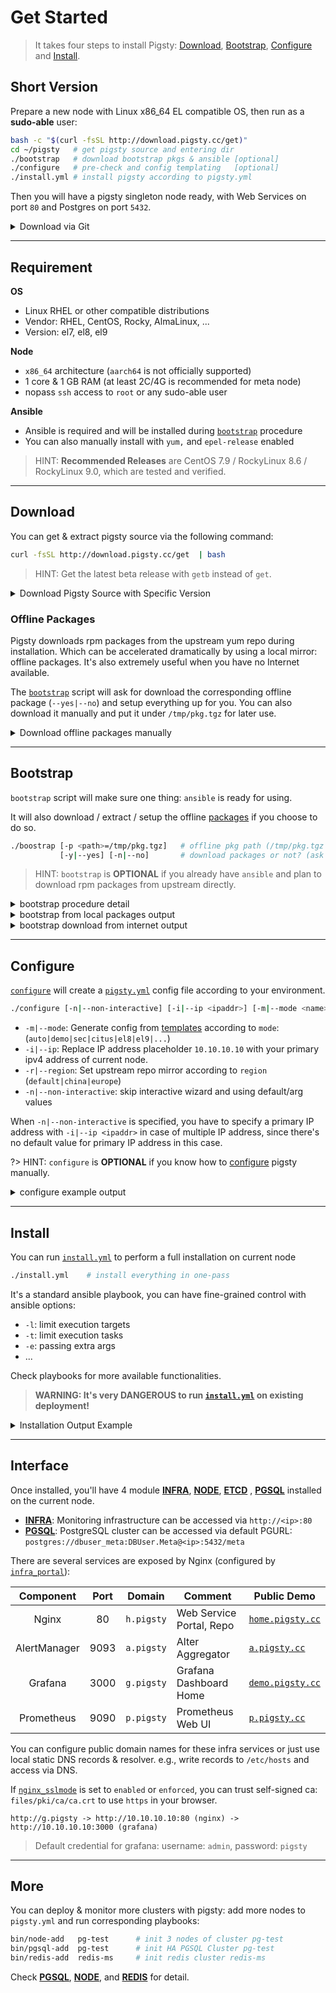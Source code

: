 # Get Started

> It takes four steps to install Pigsty: [Download](#download), [Bootstrap](#bootstrap), [Configure](#configure) and [Install](#install).

## Short Version

Prepare a new node with Linux x86_64 EL compatible OS, then run as a **sudo-able** user:

```bash
bash -c "$(curl -fsSL http://download.pigsty.cc/get)"  
cd ~/pigsty   # get pigsty source and entering dir
./bootstrap   # download bootstrap pkgs & ansible [optional]
./configure   # pre-check and config templating   [optional] 
./install.yml # install pigsty according to pigsty.yml
```

Then you will have a pigsty singleton node ready, with Web Services on port `80` and Postgres on port `5432`.

<details><summary>Download via Git</summary>

You can also download pigsty source with `git`, don't forget to checkout a specific version.

```bash
git clone https://github.com/Vonng/pigsty;
cd pigsty; git checkout v2.0.0-rc2
```

</details>



-----------------------

## Requirement

**OS**

* Linux RHEL or other compatible distributions
* Vendor: RHEL, CentOS, Rocky, AlmaLinux, ...
* Version: el7, el8, el9

**Node**

* `x86_64` architecture (`aarch64` is not officially supported)
* 1 core & 1 GB RAM (at least 2C/4G is recommended for meta node)
* nopass `ssh` access to `root` or any sudo-able user

**Ansible**

* Ansible is required and will be installed during [`bootstrap`](#bootstrap) procedure
* You can also manually install with `yum,` and `epel-release` enabled

> HINT: **Recommended Releases** are CentOS 7.9 / RockyLinux 8.6 / RockyLinux 9.0, which are tested and verified.




-----------------------

## Download

You can get & extract pigsty source via the following command:

```bash
curl -fsSL http://download.pigsty.cc/get  | bash
```

> HINT: Get the latest beta release with `getb` instead of `get`.

<details><summary>Download Pigsty Source with Specific Version</summary>

If you want to download a specific version, use the following URLs:

```bash
VERSION=v2.0.0-rc2
https://github.com/Vonng/pigsty/releases/download/${VERSION}/pigsty-${VERSION}.tgz
```

For example, Pigsty v2.0.0-rc2 source can be acquired with:

```bash 
curl -L https://github.com/Vonng/pigsty/releases/download/v2.0.0-rc2/pigsty-v2.0.0-rc2.tgz -o ~/pigsty.tgz
curl -L http://download.pigsty.cc/v2.0.0-rc2/pigsty-v2.0.0-rc2.tgz -o ~/pigsty.tgz   # China CDN Mirror
```

</details>


### Offline Packages

Pigsty downloads rpm packages from the upstream yum repo during installation.
Which can be accelerated dramatically by using a local mirror: offline packages.
It's also extremely useful when you have no Internet available.

The [`bootstrap`](#bootstrap) script will ask for download the corresponding offline package (`--yes|--no`) and setup everything up for you.
You can also download it manually and put it under `/tmp/pkg.tgz` for later use.

<details><summary>Download offline packages manually</summary>

```bash
VERSION=v2.0.0-rc2
OS_VERSION=$(rpm -q --qf "%{VERSION}" $(rpm -q --whatprovides redhat-release) | grep -o '^[^.]\+')
ARCH=$(uname -m)
FILENAME=pigsty-pkg-${VERSION}.el${OS_VERSION}.${ARCH}.tgz
PKG_URL="https://github.com/Vonng/pigsty/releases/download/${VERSION}/${FILENAME}"
echo ${PKG_URL} && curl -L ${PKG_URL} -o /tmp/pkg.tgz
```

For example, Pigsty v2.0.0-rc2 on EL7.x86_64 will have the following packages: 

```bash
curl -L https://github.com/Vonng/pigsty/releases/download/v2.0.0-rc2/pigsty-pkg-v2.0.0-rc2.el7.x86_64.tgz  -o /tmp/pkg.tgz
curl -L http://download.pigsty.cc/v2.0.0-rc2/pigsty-pkg-v2.0.0-rc2.el7.x86_64.tgz -o /tmp/pkg.tgz  # China CDN Mirror
```

> Not all combinations of OS and architecture are supported yet. Please check the official release page.

</details>









-----------------------

## Bootstrap

`bootstrap` script will make sure one thing: `ansible` is ready for using. 

It will also download / extract / setup the offline [packages](#offline-packages) if you choose to do so.

```bash
./boostrap [-p <path>=/tmp/pkg.tgz]   # offline pkg path (/tmp/pkg.tgz by default)
           [-y|--yes] [-n|--no]       # download packages or not? (ask by default)
```

> HINT: `bootstrap` is **OPTIONAL** if you already have `ansible` and plan to download rpm packages from upstream directly.

<details><summary>bootstrap procedure detail</summary>

1. Check preconditions

2. Check local repo exists ?
   * Y -> create `/etc/yum.repos.d/pigsty-local.repo` to enable it
   * N -> Download offline package from the Internet? 
     * Y -> Download from Github / CDN and extract & enable it
     * N -> Add basic os upstream repo file manually ?
          * Y -> add according to region / releasever
          * N -> leave it to user's default configuration
  * Now we have an available repo for installing ansible
    * Precedence: local `pkg.tgz` > downloaded `pkg.tgz` > upstream > user provide

3. install boot utils from the available repo

   * el7,8,9: `nginx wget sshpass createrepo_c yum-utils`
   * el8,9 extra: `dnf-utils modulemd-tools python3-jmespath`

4. Check ansible availability.

</details>


<details><summary>bootstrap from local packages output</summary>

If `/tmp/pkg.tgz` already exists, bootstrap will use it directly:

```bash
bootstrap pigsty v2.0.0-rc2 begin
[ OK ] region = china
[ OK ] kernel = Linux
[ OK ] machine = x86_64
[ OK ] release = 7.9.2009
[ OK ] sudo = vagrant ok
[ OK ] cache = /tmp/pkg.tgz exists
[ OK ] repo = extract from /tmp/pkg.tgz
[ OK ] repo file = use /etc/yum.repos.d/pigsty-local.repo
[ OK ] repo cache = created
[ OK ] install el7 utils
....(yum install ansible output)
[ OK ] ansible = ansible 2.9.27
[ OK ] boostrap pigsty complete
proceed with ./configure
```

</details>

<details><summary>bootstrap download from internet output</summary>

Download `pkg.tgz` from Github and extract it:

```bash
bootstrap pigsty v2.0.0-rc2 begin
[ OK ] region = china
[ OK ] kernel = Linux
[ OK ] machine = x86_64
[ OK ] release = 7.9.2009
[ OK ] sudo = vagrant ok
[ IN ] Cache /tmp/pkg.tgz not exists, download? (y/n):
=> y
[ OK ] download from Github http://download.pigsty.cc/v2.0.0-rc2/pigsty-pkg-v2.0.0-rc2.el7.x86_64.tgz to /tmp/pkg.tgz
  % Total    % Received % Xferd  Average Speed   Time    Time     Time  Current
                                 Dload  Upload   Total   Spent    Left  Speed
100  913M  100  913M    0     0   661k      0  0:23:33  0:23:33 --:--:--  834k
[ OK ] repo = extract from /tmp/pkg.tgz
[ OK ] repo file = use /etc/yum.repos.d/pigsty-local.repo
[ OK ] repo cache = created
[ OK ] install el7 utils
...... (yum install createrepo_c sshpass unzip output) 
==================================================================================================================
 Package                        Arch                Version                       Repository                 Size
==================================================================================================================
Installing:
 createrepo_c                   x86_64              0.10.0-20.el7                 pigsty-local               65 k
 sshpass                        x86_64              1.06-2.el7                    pigsty-local               21 k
 unzip                          x86_64              6.0-24.el7_9                  pigsty-local              172 k
Installing for dependencies:
 createrepo_c-libs              x86_64              0.10.0-20.el7                 pigsty-local               89 k

Transaction Summary
==================================================================================================================
...... (yum install ansible output)
==================================================================================================================
 Package                                      Arch            Version                 Repository             Size
==================================================================================================================
Installing:
 ansible                                      noarch          2.9.27-1.el7            pigsty-local           17 M
Installing for dependencies:
 PyYAML                                       x86_64          3.10-11.el7             pigsty-local          153 k
 libyaml                                      x86_64          0.1.4-11.el7_0          pigsty-local           55 k
 python-babel                                 noarch          0.9.6-8.el7             pigsty-local          1.4 M
 python-backports                             x86_64          1.0-8.el7               pigsty-local          5.8 k
 python-backports-ssl_match_hostname          noarch          3.5.0.1-1.el7           pigsty-local           13 k
 python-cffi                                  x86_64          1.6.0-5.el7             pigsty-local          218 k
 python-enum34                                noarch          1.0.4-1.el7             pigsty-local           52 k
 python-idna                                  noarch          2.4-1.el7               pigsty-local           94 k
 python-ipaddress                             noarch          1.0.16-2.el7            pigsty-local           34 k
 python-jinja2                                noarch          2.7.2-4.el7             pigsty-local          519 k
 python-markupsafe                            x86_64          0.11-10.el7             pigsty-local           25 k
 python-paramiko                              noarch          2.1.1-9.el7             pigsty-local          269 k
 python-ply                                   noarch          3.4-11.el7              pigsty-local          123 k
 python-pycparser                             noarch          2.14-1.el7              pigsty-local          104 k
 python-setuptools                            noarch          0.9.8-7.el7             pigsty-local          397 k
 python-six                                   noarch          1.9.0-2.el7             pigsty-local           29 k
 python2-cryptography                         x86_64          1.7.2-2.el7             pigsty-local          502 k
 python2-httplib2                             noarch          0.18.1-3.el7            pigsty-local          125 k
 python2-jmespath                             noarch          0.9.4-2.el7             pigsty-local           41 k
 python2-pyasn1                               noarch          0.1.9-7.el7             pigsty-local          100 k

Transaction Summary
==================================================================================================================
...
Complete!
[ OK ] ansible = ansible 2.9.27
[ OK ] boostrap pigsty complete
proceed with ./configure
```

</details>





-----------------------

## Configure

[`configure`](Config) will create a [`pigsty.yml`](https://github.com/Vonng/pigsty/blob/master/pigsty.yml) config file according to your environment.

```bash
./configure [-n|--non-interactive] [-i|--ip <ipaddr>] [-m|--mode <name>] [-r|--region <default|china|europe>]
```

* `-m|--mode`: Generate config from [templates](https://github.com/Vonng/pigsty/tree/master/files/pigsty) according to `mode`: (`auto|demo|sec|citus|el8|el9|...`)
* `-i|--ip`: Replace IP address placeholder `10.10.10.10` with your primary ipv4 address of current node.
* `-r|--region`: Set upstream repo mirror according to `region` (`default|china|europe`)
* `-n|--non-interactive`: skip interactive wizard and using default/arg values

When `-n|--non-interactive` is specified, you have to specify a primary IP address with `-i|--ip <ipaddr>` in case of multiple IP address, since there's no default value for primary IP address in this case.

?> HINT: `configure` is **OPTIONAL** if you know how to [configure](Config) pigsty manually.


<details><summary>configure example output</summary>

```bash
[vagrant@meta pigsty]$ ./configure
configure pigsty v2.0.0-rc2 begin
[ OK ] region = china
[ OK ] kernel = Linux
[ OK ] machine = x86_64
[ OK ] sudo = vagrant ok
[ OK ] ssh = vagrant@127.0.0.1 ok
[WARN] Multiple IP address candidates found:
    (1) 10.0.2.15	    inet 10.0.2.15/24 brd 10.0.2.255 scope global noprefixroute dynamic eth0
    (2) 10.10.10.10	    inet 10.10.10.10/24 brd 10.10.10.255 scope global noprefixroute eth1
[ OK ] primary_ip = 10.10.10.10 (from demo)
[ OK ] admin = vagrant@10.10.10.10 ok
[ OK ] mode = demo (vagrant demo)
[ OK ] config = demo @ 10.10.10.10
[ OK ] ansible = ansible 2.9.27
[ OK ] configure pigsty done
proceed with ./install.yml
```

</details>





-----------------------

## Install

You can run [`install.yml`](https://github.com/Vonng/pigsty/blob/master/pigsty.yml) to perform a full installation on current node

```bash
./install.yml    # install everything in one-pass
```

It's a standard ansible playbook, you can have fine-grained control with ansible options:

* `-l`: limit execution targets
* `-t`: limit execution tasks
* `-e`: passing extra args
* ...

Check playbooks for more available functionalities.

> **WARNING: It's very DANGEROUS to run [`install.yml`](https://github.com/Vonng/pigsty/blob/master/install.yml) on existing deployment!**


<details><summary>Installation Output Example</summary>

```bash
[vagrant@meta pigsty]$ ./install.yml

PLAY [IDENTITY] ********************************************************************************************************************************

TASK [node_id : get node fact] *****************************************************************************************************************
changed: [10.10.10.12]
changed: [10.10.10.11]
changed: [10.10.10.13]
changed: [10.10.10.10]
...
...
PLAY RECAP **************************************************************************************************************************************************************************
10.10.10.10                : ok=288  changed=215  unreachable=0    failed=0    skipped=64   rescued=0    ignored=0
10.10.10.11                : ok=263  changed=194  unreachable=0    failed=0    skipped=88   rescued=0    ignored=1
10.10.10.12                : ok=263  changed=194  unreachable=0    failed=0    skipped=88   rescued=0    ignored=1
10.10.10.13                : ok=153  changed=121  unreachable=0    failed=0    skipped=53   rescued=0    ignored=1
localhost                  : ok=3    changed=0    unreachable=0    failed=0    skipped=4    rescued=0    ignored=0
```

</details>




-----------------------

## Interface

Once installed, you'll have 4 module [**INFRA**](INFRA), [**NODE**](NODE), [**ETCD**](ETCD) , [**PGSQL**](PGSQL) installed on the current node. 

* [**INFRA**](INFRA): Monitoring infrastructure can be accessed via `http://<ip>:80`
* [**PGSQL**](PGSQL): PostgreSQL cluster can be accessed via default PGURL: `postgres://dbuser_meta:DBUser.Meta@<ip>:5432/meta`

There are several services are exposed by Nginx (configured by [`infra_portal`](PARAM#infra_portal)):

|    Component  | Port |    Domain    |     Comment              |     Public Demo          |
| :-----------: | :--: | :----------: | ------------------------ | ------------------------ |
|     Nginx     |  80  |  `h.pigsty`  | Web Service Portal, Repo |  [`home.pigsty.cc`](http://home.pigsty.cc) |
| AlertManager  | 9093 |  `a.pigsty`  | Alter Aggregator         |  [`a.pigsty.cc`](http://a.pigsty.cc) |
|    Grafana    | 3000 |  `g.pigsty`  | Grafana Dashboard Home   |  [`demo.pigsty.cc`](http://demo.pigsty.cc) |
|  Prometheus   | 9090 |  `p.pigsty`  | Prometheus Web UI        |  [`p.pigsty.cc`](http://p.pigsty.cc) |

You can configure public domain names for these infra services or just use local static DNS records & resolver.
e.g., write records to `/etc/hosts` and access via DNS.

If [`nginx_sslmode`](PARAM#nginx_sslmode) is set to `enabled` or `enforced`, you can trust self-signed ca: `files/pki/ca/ca.crt` to use `https` in your browser.

```
http://g.pigsty ️-> http://10.10.10.10:80 (nginx) -> http://10.10.10.10:3000 (grafana)
```




> Default credential for grafana: username: `admin`, password: `pigsty`



-----------------------

## More

You can deploy & monitor more clusters with pigsty: add more nodes to `pigsty.yml` and run corresponding playbooks:

```bash
bin/node-add   pg-test      # init 3 nodes of cluster pg-test
bin/pgsql-add  pg-test      # init HA PGSQL Cluster pg-test
bin/redis-add  redis-ms     # init redis cluster redis-ms
```

Check [**PGSQL**](PGSQL), [**NODE**](NODE), and [**REDIS**](REDIS) for detail.